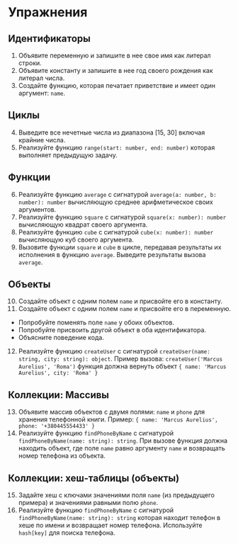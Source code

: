 # Упражнения

## Идентификаторы

1. Объявите переменную и запишите в нее свое имя как литерал строки.
2. Объявите константу и запишите в нее год своего рождения как литерал числа.
3. Создайте функцию, которая печатает приветствие и имеет один аргумент: `name`.

## Циклы

4. Выведите все нечетные числа из диапазона [15, 30] включая крайние числа.
5. Реализуйте функцию `range(start: number, end: number)` которая выполняет
предыдущую задачу.

## Функции

6. Реализуйте функцию `average` с сигнатурой
`average(a: number, b: number): number` вычисляющую среднее арифметическое своих
аргументов.
7. Реализуйте функцию `square` с сигнатурой `square(x: number): number`
вычисляющую квадрат своего аргумента.
8. Реализуйте функцию `cube` с сигнатурой `cube(x: number): number`
вычисляющую куб своего аргумента.
9. Вызовите функции `square` и `cube` в цикле, передавая результаты их
исполнения в функцию `average`. Выведите результаты вызова `average`.

## Объекты

10. Создайте объект с одним полем `name` и присвойте его в константу.
11. Создайте объект с одним полем `name` и присвойте его в переменную.
- Попробуйте поменять поле `name` у обоих объектов.
- Попробуйте присвоить другой объект в оба идентификатора.
- Объясните поведение кода.
12. Реализуйте функцию `createUser` с сигнатурой
`createUser(name: string, city: string): object`. Пример вызова:
`createUser('Marcus Aurelius', 'Roma')` функция должна вернуть объект
`{ name: 'Marcus Aurelius', city: 'Roma' }`

## Коллекции: Массивы

13. Объявите массив объектов с двумя полями: `name` и `phone` для хранения
телефонной книги. Пример: `{ name: 'Marcus Aurelius', phone: '+380445554433' }`
14. Реализуйте функцию `findPhoneByName` с сигнатурой
`findPhoneByName(name: string): string`. При вызове функция должна находить
объект, где поле `name` равно аргументу `name` и возвращать номер телефона из
объекта.

## Коллекции: хеш-таблицы (объекты)

15. Задайте хеш с ключами значениями поля `name` (из предыдущего примера) и
значениями равными полю `phone`.
16. Реализуйте функцию `findPhoneByName` с сигнатурой
`findPhoneByName(name: string): string` которая находит телефон в хеше по имени
и возвращает номер телефона. Используйте `hash[key]` для поиска телефона.
